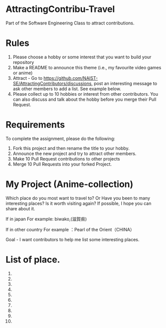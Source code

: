 # AttractingContribu-Travel
Part of the Software Engineering Class to attract contributions.
# Rules

1. Please choose a hobby or some interest that you want to build your repository
2. Make a README to announce this theme (i.e., my favourite video games or anime)
3. Attract - Go to https://github.com/NAIST-SE/AttractingContributors/discussions, post an interesting message to ask other members to add a list. See example below.
4. Please collect up to 10 hobbies or interest from other contributors. You can also discuss and talk about the hobby before you merge their Pull Request.

# Requirements
To complete the assignment, please do the following:
1. Fork this project and then rename the title to your hobby. 
2. Announce the new project and try to attract other members.
3. Make 10 Pull Request contributions to other projects
4. Merge 10 Pull Requests into your forked Project.

# My Project (Anime-collection)
Which place do you most want to travel to? Or Have you been to many interesting places? Is it worth visiting again? If possible, I hope you can share about it.

If in japan   For example: biwako,(滋賀県)

If in other country For example ：Pearl of the Orient（CHINA）

Goal - I want contributors to help me list some interesting places.

# List of place.
1.
2.
3.
4.
5.
6.
7.
8.
9.
10.
